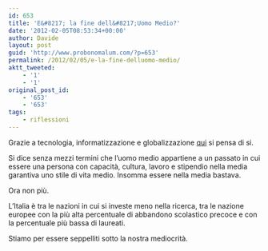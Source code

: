 ```yaml
---
id: 653
title: 'E&#8217; la fine dell&#8217;Uomo Medio?'
date: '2012-02-05T08:53:34+00:00'
author: Davide
layout: post
guid: 'http://www.probonomalum.com/?p=653'
permalink: /2012/02/05/e-la-fine-delluomo-medio/
aktt_tweeted:
    - '1'
    - '1'
original_post_id:
    - '653'
    - '653'
tags:
    - riflessioni
---
```


Grazie a tecnologia, informatizzazione e globalizzazione [qui](http://www.nytimes.com/2012/01/25/opinion/friedman-average-is-over.html?_r=3 "Average is over") si pensa di si.

Si dice senza mezzi termini che l’uomo medio appartiene a un passato in cui essere una persona con capacità, cultura, lavoro e stipendio nella media garantiva uno stile di vita medio. Insomma essere nella media bastava.

Ora non più.

L’Italia è tra le nazioni in cui si investe meno nella ricerca, tra le nazione europee con la più alta percentuale di abbandono scolastico precoce e con la percentuale più bassa di laureati.

Stiamo per essere seppelliti sotto la nostra mediocrità.